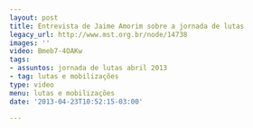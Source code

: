 ```yaml
---
layout: post
title: Entrevista de Jaime Amorim sobre a jornada de lutas
legacy_url: http://www.mst.org.br/node/14738
images: ''
video: Bmeb7-4OAKw
tags:
- assuntos: jornada de lutas abril 2013
- tag: lutas e mobilizações
type: video
menu: lutas e mobilizações
date: '2013-04-23T10:52:15-03:00'

---
```

<p>&nbsp;</p><p style="text-align: center;"><object data="http://www.youtube.com/v/Bmeb7-4OAKw&amp;feature" type="application/x-shockwave-flash" height="500" width="600"><param name="data" value="http://www.youtube.com/v/Bmeb7-4OAKw&amp;feature"><param name="src" value="http://www.youtube.com/v/Bmeb7-4OAKw&amp;feature"></object></p>
